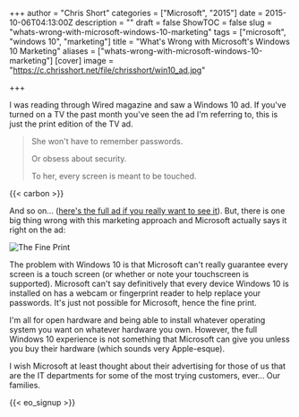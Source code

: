 +++
author = "Chris Short"
categories = ["Microsoft", "2015"]
date = 2015-10-06T04:13:00Z
description = ""
draft = false
ShowTOC = false
slug = "whats-wrong-with-microsoft-windows-10-marketing"
tags = ["microsoft", "windows 10", "marketing"]
title = "What's Wrong with Microsoft's Windows 10 Marketing"
aliases = ["whats-wrong-with-microsoft-windows-10-marketing"]
[cover]
image = "https://c.chrisshort.net/file/chrisshort/win10_ad.jpg"

+++

I was reading through Wired magazine and saw a Windows 10 ad. If you've turned on a TV the past month you've seen the ad I'm referring to, this is just the print edition of the TV ad.

>She won't have to remember passwords.
>
> Or obsess about security.
>
> To her, every screen is meant to be touched.

{{< carbon >}}

And so on... ([here's the full ad if you really want to see it](/img/posts/win10_ad.jpg)). But, there is one big thing wrong with this marketing approach and Microsoft actually says it right on the ad:

![The Fine Print](https://c.chrisshort.net/file/chrisshort/win10_ad_zoom_optimized.png#center)

The problem with Windows 10 is that Microsoft can't really guarantee every screen is a touch screen (or whether or note your touchscreen is supported). Microsoft can't say definitively that every device Windows 10 is installed on has a webcam or fingerprint reader to help replace your passwords. It's just not possible for Microsoft, hence the fine print.

I'm all for open hardware and being able to install whatever operating system you want on whatever hardware you own. However, the full Windows 10 experience is not something that Microsoft can give you unless you buy their hardware (which sounds very Apple-esque).

I wish Microsoft at least thought about their advertising for those of us that are the IT departments for some of the most trying customers, ever... Our families.

{{< eo_signup >}}

